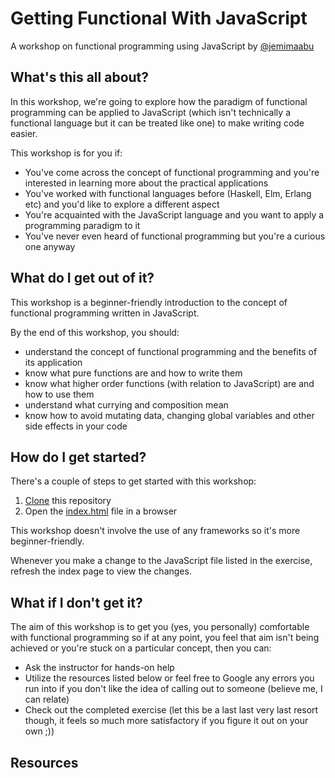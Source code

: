 # Getting Functional With JavaScript
A workshop on functional programming using JavaScript by [@jemimaabu](https://www.twitter.com/jemimaabu)

## What's this all about?
In this workshop, we're going to explore how the paradigm of functional programming can be applied to JavaScript (which isn't technically a functional language but it can be treated like one) to make writing code easier. 

This workshop is for you if:
- You've come across the concept of functional programming and you're interested in learning more about the practical applications
- You've worked with functional languages before (Haskell,  Elm, Erlang etc) and you'd like to explore a different aspect
- You're acquainted with the JavaScript language and you want to apply a programming paradigm to it
- You've never even heard of functional programming but you're a curious one anyway

## What do I get out of it?
This workshop is a beginner-friendly introduction to the concept of functional programming written in JavaScript.

By the end of this workshop, you should:
- understand the concept of functional programming and the benefits of its application
- know what pure functions are and how to write them
- know what higher order functions (with relation to JavaScript) are and how to use them
- understand what currying and composition mean
- know how to avoid mutating data, changing global variables and other side effects in your code

## How do I get started?
There's a couple of steps to get started with this workshop:
1. [Clone](https://help.github.com/en/github/creating-cloning-and-archiving-repositories/cloning-a-repository) this repository
2. Open the [index.html](index.html) file in a browser

This workshop doesn't involve the use of any frameworks so it's more beginner-friendly. 

Whenever you make a change to the JavaScript file listed in the exercise, refresh the index page to view the changes.

## What if I don't get it?
The aim of this workshop is to get you (yes, you personally) comfortable with functional programming so if at any point, you feel that aim isn't being achieved or you're stuck on a particular concept, then you can:
- Ask the instructor for hands-on help
- Utilize the resources listed below or feel free to Google any errors you run into if you don't like the idea of calling out to someone (believe me, I can relate)
- Check out the completed exercise (let this be a last last very last resort though, it feels so much more satisfactory if you figure it out on your own ;))

## Resources
